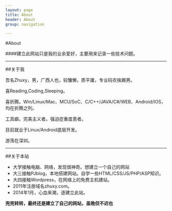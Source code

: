 ```yaml
---
layout: page
title: About 
header: About
group: navigation

---
```

#About

####建立此网站只是我的业余爱好，主要用来记录一些技术问题。

---
##关于我

吾名Zhuxy，男，广西人也，较慵懒，质平庸，专业码农挨踢男。

喜Reading,Coding,Sleeping。

喜折腾。Win/Linux/Mac、MCU/SoC、C/C++/JAVA/C#/WEB、Android/IOS，均在折腾之列。

工具癖。完美主义者。强迫症重度患者。

目前就业于Linux/Android底层开发。

游荡在深圳。

----
##关于本站

* 大学接触电脑、网络，发现很神奇。想建立一个自己的网站
* 大三接触PJblog，本地搭建网站。自学一些HTML/CSS/JS/PHP/ASP知识。
* 大四接触Wordpress，在网络上的免费主机建站。
* 2011年注册域名zhuxy.com。
* 2014年1月，心血来潮，逐建立此站。

**兜兜转转，最终还是建立了自己的网站，虽晚但不迟也**

